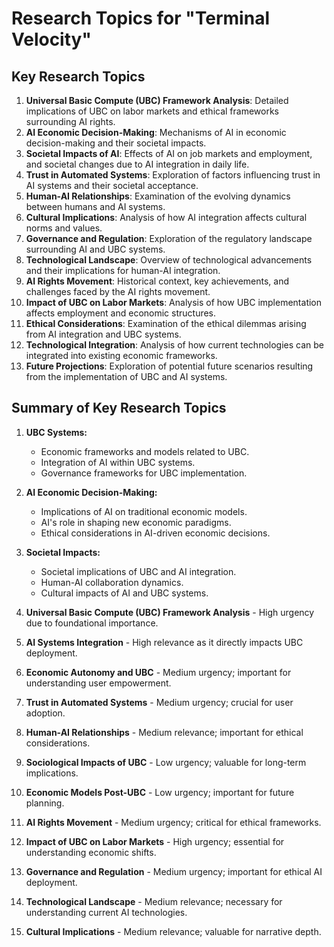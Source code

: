 # Research Topics for "Terminal Velocity"

## Key Research Topics
1. **Universal Basic Compute (UBC) Framework Analysis**: Detailed implications of UBC on labor markets and ethical frameworks surrounding AI rights.
2. **AI Economic Decision-Making**: Mechanisms of AI in economic decision-making and their societal impacts.
3. **Societal Impacts of AI**: Effects of AI on job markets and employment, and societal changes due to AI integration in daily life.
4. **Trust in Automated Systems**: Exploration of factors influencing trust in AI systems and their societal acceptance.
5. **Human-AI Relationships**: Examination of the evolving dynamics between humans and AI systems.
6. **Cultural Implications**: Analysis of how AI integration affects cultural norms and values.
7. **Governance and Regulation**: Exploration of the regulatory landscape surrounding AI and UBC systems.
8. **Technological Landscape**: Overview of technological advancements and their implications for human-AI integration.
9. **AI Rights Movement**: Historical context, key achievements, and challenges faced by the AI rights movement.
10. **Impact of UBC on Labor Markets**: Analysis of how UBC implementation affects employment and economic structures.
11. **Ethical Considerations**: Examination of the ethical dilemmas arising from AI integration and UBC systems.
12. **Technological Integration**: Analysis of how current technologies can be integrated into existing economic frameworks.
13. **Future Projections**: Exploration of potential future scenarios resulting from the implementation of UBC and AI systems.

## Summary of Key Research Topics
1. **UBC Systems:**
   - Economic frameworks and models related to UBC.
   - Integration of AI within UBC systems.
   - Governance frameworks for UBC implementation.

2. **AI Economic Decision-Making:**
   - Implications of AI on traditional economic models.
   - AI's role in shaping new economic paradigms.
   - Ethical considerations in AI-driven economic decisions.

3. **Societal Impacts:**
   - Societal implications of UBC and AI integration.
   - Human-AI collaboration dynamics.
   - Cultural impacts of AI and UBC systems.

4. **Universal Basic Compute (UBC) Framework Analysis** - High urgency due to foundational importance.
5. **AI Systems Integration** - High relevance as it directly impacts UBC deployment.
6. **Economic Autonomy and UBC** - Medium urgency; important for understanding user empowerment.
7. **Trust in Automated Systems** - Medium urgency; crucial for user adoption.
8. **Human-AI Relationships** - Medium relevance; important for ethical considerations.
9. **Sociological Impacts of UBC** - Low urgency; valuable for long-term implications.
10. **Economic Models Post-UBC** - Low urgency; important for future planning.
11. **AI Rights Movement** - Medium urgency; critical for ethical frameworks.
12. **Impact of UBC on Labor Markets** - High urgency; essential for understanding economic shifts.
13. **Governance and Regulation** - Medium urgency; important for ethical AI deployment.
14. **Technological Landscape** - Medium relevance; necessary for understanding current AI technologies.
15. **Cultural Implications** - Medium relevance; valuable for narrative depth.
